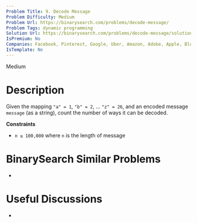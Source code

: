 ```yaml
---
Problem Title: 9. Decode Message
Problem Difficulty: Medium
Problem Url: https://binarysearch.com/problems/decode-message/
Problem Tags: dynamic programming
Solution Url: https://binarysearch.com/problems/decode-message/solutions/
IsPremium: No
Companies: Facebook, Pinterest, Google, Uber, Amazon, Adobe, Apple, Bloomberg, Microsoft, Square, Snap, Twitter, Lyft
IsTemplate: No
---
```


<span style="color: ;">Medium</span>

# Description

Given the mapping `"a" = 1`, `"b" = 2`, ... `"z" = 26`, and an encoded message `message` (as a string), count the number of ways it can be decoded.

**Constraints**

- `n ≤ 100,000` where `n` is the length of message

# BinarySearch Similar Problems

- []()

# Useful Discussions

- []()
